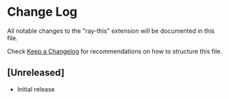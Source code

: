 # Change Log

All notable changes to the "ray-this" extension will be documented in this file.

Check [Keep a Changelog](http://keepachangelog.com/) for recommendations on how to structure this file.

## [Unreleased]

- Initial release